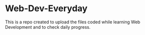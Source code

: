 # Web-Dev-Everyday
This is a repo created to upload the files coded while learning Web Development and to check daily progress.
